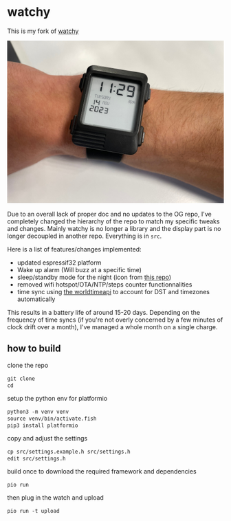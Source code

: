 # watchy

This is my fork of [watchy](https://github.com/sqfmi/Watchy)

![pic of the watch here](watchy.jpg)

Due to an overall lack of proper doc and no updates to the OG repo, I've completely changed the hierarchy of the repo to match my specific tweaks and changes. Mainly watchy is no longer a library and the display part is no longer decoupled in another repo. Everything is in `src`. 

Here is a list of features/changes implemented:

- updated espressif32 platform
- Wake up alarm (Will buzz at a specific time) 
- sleep/standby mode for the night (icon from [this repo](https://github.com/LeonMatthes/WatchyOS))
- removed wifi hotspot/OTA/NTP/steps counter functionnalities
- time sync using [the worldtimeapi](http://worldtimeapi.org/) to account for DST and timezones automatically

This results in a battery life of around 15-20 days. Depending on the frequency of time syncs (if you're not overly concerned by a few minutes of clock drift over a month), I've managed a whole month on a single charge.



## how to build

clone the repo
```
git clone
cd
```

setup the python env for platformio

```
python3 -m venv venv
source venv/bin/activate.fish
pip3 install platformio
```

copy and adjust the settings

```
cp src/settings.example.h src/settings.h
edit src/settings.h
```

build once to download the required framework and dependencies

```
pio run
```

then plug in the watch and upload 

```
pio run -t upload
```
